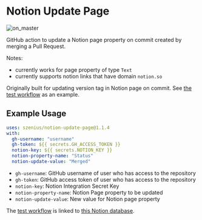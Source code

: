 # Notion Update Page

![on_master](https://github.com/szenius/notion-update-page/actions/workflows/on_master.yml/badge.svg)

GitHub action to update a Notion page property on commit created by merging a Pull Request.

Notes:

- currently works for page property of type `Text`
- currently supports notion links that have domain `notion.so`

Originally built for updating version tag in Notion page on commit. See [the test workflow](.github/workflows/on_master.yml) as an example.

## Example Usage

```yml
uses: szenius/notion-update-page@1.1.4
with:
  gh-username: "username"
  gh-token: ${{ secrets.GH_ACCESS_TOKEN }}
  notion-key: ${{ secrets.NOTION_KEY }}
  notion-property-name: "Status"
  notion-update-value: "Merged"
```

- `gh-username`: GitHub username of user who has access to the repository
- `gh-token`: GitHub access token of user who has access to the repository
- `notion-key`: Notion Integration Secret Key
- `notion-property-name`: Notion Page property to be updated
- `notion-update-value`: New value for Notion page property

The [test workflow](.github/workflows/on_master.yml) is linked to [this Notion database](https://szenius.notion.site/4964f7c754f54c41abce56028d990ac6?v=9ece5b75d4914584b43685bcbc6f3d1c).
